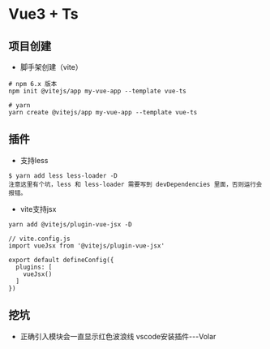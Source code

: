 <!--
 * @Author: your name
 * @Date: 2021-08-04 15:36:15
 * @LastEditTime: 2021-08-06 09:40:37
 * @LastEditors: Please set LastEditors
 * @Description: In User Settings Edit
 * @FilePath: \v3-ts\README.md
-->
# Vue3 + Ts
## 项目创建
- 脚手架创建（vite）
```text
# npm 6.x 版本
npm init @vitejs/app my-vue-app --template vue-ts

# yarn
yarn create @vitejs/app my-vue-app --template vue-ts

```


## 插件
- 支持less
```text
$ yarn add less less-loader -D
注意这里有个坑，less 和 less-loader 需要写到 devDependencies 里面，否则运行会报错。
```

- vite支持jsx
```text
yarn add @vitejs/plugin-vue-jsx -D

// vite.config.js
import vueJsx from '@vitejs/plugin-vue-jsx'

export default defineConfig({
  plugins: [
    vueJsx()
  ]
})

```

## 挖坑
- 正确引入模块会一直显示红色波浪线
vscode安装插件---Volar
